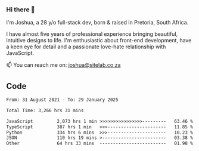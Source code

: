 ### Hi there 👋

I'm Joshua, a 28 y/o full-stack dev, born & raised in Pretoria, South Africa. 

I have almost five years of professional experience bringing beautiful, intuitive designs to life. I'm enthusiastic about front-end development, have a keen eye for detail and a passionate love-hate relationship with JavaScript.

📫 You can reach me on: joshua@sitelab.co.za

## **Code**

<!--START_SECTION:waka-->

```txt
From: 31 August 2021 - To: 29 January 2025

Total Time: 3,266 hrs 31 mins

JavaScript         2,073 hrs 1 min >>>>>>>>>>>>>>>>---------   63.46 %
TypeScript         387 hrs 1 min   >>>----------------------   11.85 %
Python             334 hrs 6 mins  >>>----------------------   10.23 %
JSON               110 hrs 19 mins >------------------------   03.38 %
Other              64 hrs 33 mins  -------------------------   01.98 %
```

<!--END_SECTION:waka-->
